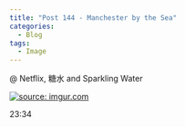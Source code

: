 ```yaml
---
title: "Post 144 - Manchester by the Sea"
categories:
  - Blog
tags:
  - Image
---
```


@ Netflix, 糖水 and Sparkling Water 

<a href="https://imgur.com/HtUdfNg"><img src="https://i.imgur.com/HtUdfNg.jpg" title="source: imgur.com" /></a>

23:34

<script src="https://utteranc.es/client.js"
        repo="serendipityinlife/serendipityinlife.github.io"
        issue-term="pathname"
        theme="github-light"
        crossorigin="anonymous"
        async>
</script>
